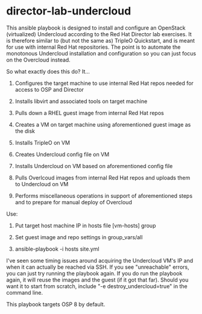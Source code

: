 # director-lab-undercloud

This ansible playbook is designed to install and configure an OpenStack (virtualized) Undercloud according to the Red Hat Director lab exercises.  It is therefore similar to (but not the same as) TripleO Quickstart, and is meant for use with internal Red Hat repositories.  The point is to automate the monotonous Undercloud installation and configuration so you can just focus on the Overcloud instead.

So what exactly does this do?  It...

1. Configures the target machine to use internal Red Hat repos needed for access to OSP and Director

2. Installs libvirt and associated tools on target machine

3. Pulls down a RHEL guest image from internal Red Hat repos

4. Creates a VM on target machine using aforementioned guest image as the disk

5. Installs TripleO on VM

6. Creates Undercloud config file on VM

7. Installs Undercloud on VM based on aforementioned config file

8. Pulls Overlcoud images from internal Red Hat repos and uploads them to Undercloud on VM

9. Performs miscellaneous operations in support of aforementioned steps and to prepare for manual deploy of Overcloud

Use:

1. Put target host machine IP in hosts file [vm-hosts] group

2. Set guest image and repo settings in group_vars/all

3. ansible-playbook -i hosts site.yml

I've seen some timing issues around acquiring the Undercloud VM's IP and when it can actually be reached via SSH.  If you see "unreachable" errors, you can just try running the playbook again.  If you do run the playbook again, it will reuse the images and the guest (if it got that far).  Should you want it to start from scratch, include "-e destroy_undercloud=true" in the command line.

This playbook targets OSP 8 by default.
